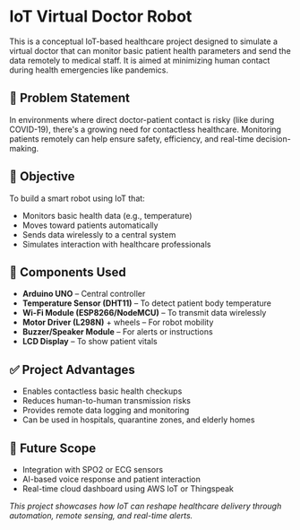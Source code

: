 # IoT Virtual Doctor Robot

This is a conceptual IoT-based healthcare project designed to simulate a virtual doctor that can monitor basic patient health parameters and send the data remotely to medical staff. It is aimed at minimizing human contact during health emergencies like pandemics.

## 🧠 Problem Statement

In environments where direct doctor-patient contact is risky (like during COVID-19), there's a growing need for contactless healthcare. Monitoring patients remotely can help ensure safety, efficiency, and real-time decision-making.

## 🎯 Objective

To build a smart robot using IoT that:
- Monitors basic health data (e.g., temperature)
- Moves toward patients automatically
- Sends data wirelessly to a central system
- Simulates interaction with healthcare professionals

## 🔧 Components Used

- **Arduino UNO** – Central controller
- **Temperature Sensor (DHT11)** – To detect patient body temperature
- **Wi-Fi Module (ESP8266/NodeMCU)** – To transmit data wirelessly
- **Motor Driver (L298N)** + wheels – For robot mobility
- **Buzzer/Speaker Module** – For alerts or instructions
- **LCD Display** – To show patient vitals

## ✅ Project Advantages

- Enables contactless basic health checkups
- Reduces human-to-human transmission risks
- Provides remote data logging and monitoring
- Can be used in hospitals, quarantine zones, and elderly homes

## 🔮 Future Scope

- Integration with SPO2 or ECG sensors
- AI-based voice response and patient interaction
- Real-time cloud dashboard using AWS IoT or Thingspeak


*This project showcases how IoT can reshape healthcare delivery through automation, remote sensing, and real-time alerts.*

